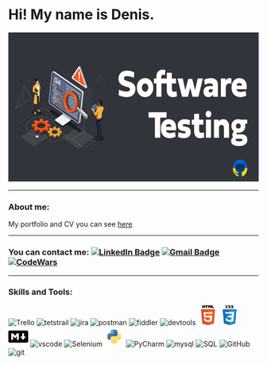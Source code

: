 # Hi! My name is Denis.

<img alt="QA" src="IMG_1.jpg" title="QA" width="1200" height="300"/>


---
### About me:



My portfolio and CV you can see [here](https://github.com/Cheglikov/Portfolio.git)

---

### You can contact me: [![LinkedIn Badge](https://img.shields.io/badge/-denischeglikov-blue?style=flat&logo=LinkedIn&logoColor=white)](https://www.linkedin.com/in/denis-cheglikov-180306250/) [![Gmail Badge](https://img.shields.io/badge/-denis.cheglikov-red?style=flat&logo=Gmail&logoColor=white)](mailto:denis.cheglikov@gmail.com)[<img alt="CodeWars" width="135px" src="https://www.codewars.com/users/Denis%20Ch/badges/micro" />](https://www.codewars.com/)

---

### Skills and Tools:

<img src="https://cdn.jsdelivr.net/gh/devicons/devicon@latest/icons/trello/trello-plain.svg" title="Trello" alt="Trello" width="40" height="40"/> <img src="https://codahosted.io/packs/21236/unversioned/assets/LOGO/ba1091c59bab89cd2fd0f289622731fe16113d7b00905abe64759c313a4b73b76c1b0426076ed76cb74752234c734131df46992d5b8b48fc13e264240e4f7119f736cfeb64df36ded54b5cbf6198b9cadedf18dd0cac5c7dbcd16e6336c29363cd1292ba" title="testrail" alt="tetstrail" width="40" height="40"/>
<img src="https://cdn.jsdelivr.net/gh/devicons/devicon/icons/jira/jira-original.svg" title="jira" alt="jira" width="40" height="40"/>
<img src="https://seeklogo.com/images/P/postman-logo-0087CA0D15-seeklogo.com.png" title="postman" alt="postman" width="40" height="40"/>
<img src="https://www.megaleechers.com/storage/Fiddler-Everywhere-Icon.png" title="fiddler" alt="fiddler" width="40" height="40"/>
<img src="https://d33wubrfki0l68.cloudfront.net/38b5c953a4667366685d55db55d057c86db1fc54/a0fdc/static/acae6b24d940347661ca901ea07f47c1/chrome-dev-logo-icon.png" title="devtools" alt="devtools" width="40" height="40"/>
<img alt="HTML5" width="40px" src="https://raw.githubusercontent.com/github/explore/80688e429a7d4ef2fca1e82350fe8e3517d3494d/topics/html/html.png" />
<img alt="CSS3" width="40px" src="https://raw.githubusercontent.com/github/explore/80688e429a7d4ef2fca1e82350fe8e3517d3494d/topics/css/css.png" />
<img alt="Markdown" width="40px" src="https://raw.githubusercontent.com/github/explore/80688e429a7d4ef2fca1e82350fe8e3517d3494d/topics/markdown/markdown.png" />
<img src="https://cdn.jsdelivr.net/gh/devicons/devicon/icons/vscode/vscode-original.svg" title="vscode" alt="vscode" width="40" height="40"/>
<img src="https://cdn.jsdelivr.net/gh/devicons/devicon@latest/icons/selenium/selenium-original.svg" title="Selenium" alt="Selenium" width="40" height="40"/>
<img alt="Python" title="Python" width="40px" height="40" src="https://raw.githubusercontent.com/github/explore/80688e429a7d4ef2fca1e82350fe8e3517d3494d/topics/python/python.png"/>
<img src="https://cdn.jsdelivr.net/gh/devicons/devicon@latest/icons/pycharm/pycharm-original.svg" title="PyCharm" alt="PyCharm" width="40" height="40"/>
<img src="https://cdn.jsdelivr.net/gh/devicons/devicon/icons/mysql/mysql-original.svg" title="mysql" alt="mysql" width="40" height="40"/>
<img src="https://cdn.jsdelivr.net/gh/devicons/devicon@latest/icons/azuresqldatabase/azuresqldatabase-original.svg" title="SQL" alt="SQL" width="40" height="40"/>
<img src="https://cdn.jsdelivr.net/gh/devicons/devicon@latest/icons/github/github-original.svg" title="GitHub" alt="GitHub" width="40" height="40"/>
<img src="https://cdn.jsdelivr.net/gh/devicons/devicon/icons/git/git-original.svg" title="git" alt="git" width="40" height="40"/>

          
 

          
          




